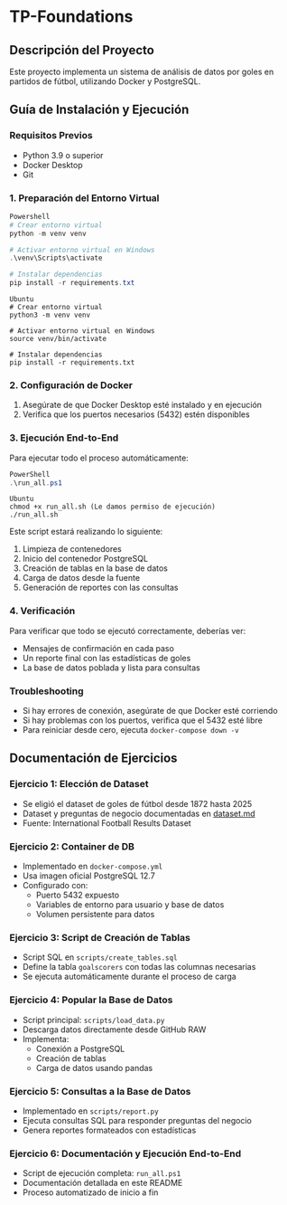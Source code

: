 # TP-Foundations

## Descripción del Proyecto
Este proyecto implementa un sistema de análisis de datos por goles en partidos  de fútbol, utilizando Docker y PostgreSQL. 

## Guía de Instalación y Ejecución

### Requisitos Previos
- Python 3.9 o superior
- Docker Desktop
- Git

### 1. Preparación del Entorno Virtual
```powershell
Powershell
# Crear entorno virtual
python -m venv venv

# Activar entorno virtual en Windows
.\venv\Scripts\activate

# Instalar dependencias
pip install -r requirements.txt
```
```Ubuntu
Ubuntu
# Crear entorno virtual
python3 -m venv venv

# Activar entorno virtual en Windows
source venv/bin/activate

# Instalar dependencias
pip install -r requirements.txt
```

### 2. Configuración de Docker
1. Asegúrate de que Docker Desktop esté instalado y en ejecución
2. Verifica que los puertos necesarios (5432) estén disponibles

### 3. Ejecución End-to-End
Para ejecutar todo el proceso automáticamente:
```powershell
PowerShell
.\run_all.ps1
```

```ubuntu
Ubuntu
chmod +x run_all.sh (Le damos permiso de ejecución)
./run_all.sh
```

Este script estará realizando lo siguiente: 
1. Limpieza de contenedores
2. Inicio del contenedor PostgreSQL
3. Creación de tablas en la base de datos
4. Carga de datos desde la fuente
5. Generación de reportes con las consultas

### 4. Verificación
Para verificar que todo se ejecutó correctamente, deberías ver:
- Mensajes de confirmación en cada paso
- Un reporte final con las estadísticas de goles
- La base de datos poblada y lista para consultas

### Troubleshooting
- Si hay errores de conexión, asegúrate de que Docker esté corriendo
- Si hay problemas con los puertos, verifica que el 5432 esté libre
- Para reiniciar desde cero, ejecuta `docker-compose down -v`

## Documentación de Ejercicios

### Ejercicio 1: Elección de Dataset
- Se eligió el dataset de goles de fútbol desde 1872 hasta 2025
- Dataset y preguntas de negocio documentadas en [dataset.md](dataset.md)
- Fuente: International Football Results Dataset

### Ejercicio 2: Container de DB
- Implementado en `docker-compose.yml`
- Usa imagen oficial PostgreSQL 12.7
- Configurado con:
  - Puerto 5432 expuesto
  - Variables de entorno para usuario y base de datos
  - Volumen persistente para datos

### Ejercicio 3: Script de Creación de Tablas
- Script SQL en `scripts/create_tables.sql`
- Define la tabla `goalscorers` con todas las columnas necesarias
- Se ejecuta automáticamente durante el proceso de carga

### Ejercicio 4: Popular la Base de Datos
- Script principal: `scripts/load_data.py`
- Descarga datos directamente desde GitHub RAW 
- Implementa:
  - Conexión a PostgreSQL
  - Creación de tablas
  - Carga de datos usando pandas

### Ejercicio 5: Consultas a la Base de Datos
- Implementado en `scripts/report.py`
- Ejecuta consultas SQL para responder preguntas del negocio
- Genera reportes formateados con estadísticas

### Ejercicio 6: Documentación y Ejecución End-to-End
- Script de ejecución completa: `run_all.ps1`
- Documentación detallada en este README
- Proceso automatizado de inicio a fin
